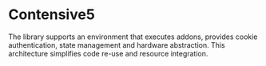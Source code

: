 # Contensive5
The library supports an environment that executes addons, provides cookie authentication, state management and hardware abstraction. This architecture simplifies code re-use and resource integration.
